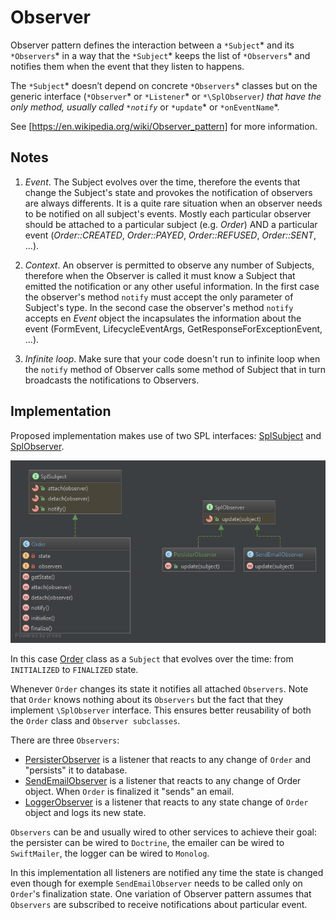 # Observer

Observer pattern defines the interaction between a `*Subject`* and its `*Observers`*
in a way that the `*Subject`* keeps the list of `*Observers`* and notifies them when
the event that they listen to happens.

The `*Subject`* doesn’t depend on concrete `*Observers`* classes but on the generic
interface (`*Observer`* or `*Listener`* or `*\SplObserver`*) that have the only method,
usually called `*notify`* or `*update`* or `*onEventName`*.

See [https://en.wikipedia.org/wiki/Observer_pattern] for more information.

## Notes

1. *Event*. The Subject evolves over the time, therefore the events that change the Subject's state
and provokes the notification of observers are always differents. 
It is a quite rare situation when an observer needs to be notified on all subject's events.
Mostly each particular observer should be attached to a particular subject (e.g. *Order*) 
AND a particular event (*Order::CREATED*, *Order::PAYED*, *Order::REFUSED*, *Order::SENT*, ...).

2. *Context*. An observer is permitted to observe any number of Subjects, therefore when the Observer
is called it must know a Subject that emitted the notification or any other useful information.
In the first case the observer's method `notify` must accept the only parameter of Subject's type.
In the second case the observer's method `notify` accepts en *Event* object the incapsulates the
information about the event (FormEvent, LifecycleEventArgs, GetResponseForExceptionEvent, ...).

3. *Infinite loop*. Make sure that your code doesn't run to infinite loop when the `notify` method 
of Observer calls some method of Subject that in turn broadcasts the notifications to Observers.

## Implementation

Proposed implementation makes use of two SPL interfaces: [SplSubject] and [SplObserver].

![Command UML](doc/Observer.png)

In this case [Order] class as a `Subject` that evolves over the time:
from `INITIALIZED` to `FINALIZED` state.

Whenever `Order` changes its state it notifies all attached `Observers`. Note that `Order`
knows nothing about its `Observers` but the fact that they implement `\SplObserver` interface.
This ensures better reusability of both the `Order` class and `Observer subclasses`.

There are three `Observers`:
- [PersisterObserver] is a listener that reacts to any change of `Order` and "persists" it to database.
- [SendEmailObserver] is a listener that reacts to any change of Order object. 
When `Order` is finalized it "sends" an email.
- [LoggerObserver] is a listener that reacts to any state change of `Order` object and logs its new state.

`Observers` can be and usually wired to other services to achieve their goal: the persister
can be wired to `Doctrine`, the emailer can be wired to `SwiftMailer`, the logger can be wired to `Monolog`.

In this implementation all listeners are notified any time the state is changed even though
for exemple `SendEmailObserver` needs to be called only on `Order`'s finalization state. One
variation of Observer pattern assumes that `Observers` are subscribed to receive notifications
about particular event.

[https://en.wikipedia.org/wiki/Observer_pattern]: (https://en.wikipedia.org/wiki/Observer_pattern)
[SplSubject]: (http://php.net/manual/fr/class.splsubject.php)
[SplObserver]: (http://php.net/manual/fr/class.splobserver.php)
[Order]: Order.php
[PersisterObserver]: PersisterObserver.php
[SendEmailObserver]: SendEmailObserver.php
[LoggerObserver]: SendEmailObserver.php
